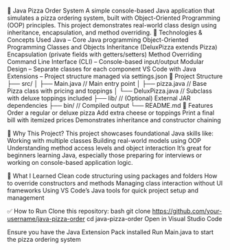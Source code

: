 🍕 Java Pizza Order System
A simple console-based Java application that simulates a pizza ordering system, built with Object-Oriented Programming (OOP) principles. This project demonstrates real-world class design using inheritance, encapsulation, and method overriding.
🔧 Technologies & Concepts Used
Java – Core Java programming
Object-Oriented Programming
Classes and Objects
Inheritance (DeluxPizza extends Pizza)
Encapsulation (private fields with getters/setters)
Method Overriding
Command Line Interface (CLI) – Console-based input/output
Modular Design – Separate classes for each component
VS Code with Java Extensions – Project structure managed via settings.json
📂 Project Structure
├── src/
│   ├── Main.java         // Main entry point
│   ├── pizza.java        // Base Pizza class with pricing and toppings
│   └── DeluxPizza.java   // Subclass with deluxe toppings included
├── lib/                  // (Optional) External JAR dependencies
├── bin/                  // Compiled output
└── README.md
🚀 Features
Order a regular or deluxe pizza
Add extra cheese or toppings
Print a final bill with itemized prices
Demonstrates inheritance and constructor chaining

🎯 Why This Project?
This project showcases foundational Java skills like: 
Working with multiple classes
Building real-world models using OOP
Understanding method access levels and object interaction
It’s great for beginners learning Java, especially those preparing for interviews or working on console-based application logic.

🧠 What I Learned
Clean code structuring using packages and folders
How to override constructors and methods
Managing class interaction without UI frameworks
Using VS Code’s Java tools for quick project setup and management

✅ How to Run
Clone this repository:
bash
git clone https://github.com/your-username/java-pizza-order
cd java-pizza-order
Open in Visual Studio Code

Ensure you have the Java Extension Pack installed
Run Main.java to start the pizza ordering system
